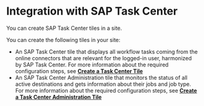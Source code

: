 <!-- loio411bdfa49b7e42cda7b731bc6fc108fd -->

# Integration with SAP Task Center

You can create SAP Task Center tiles in a site.



You can create the following tiles in your site:

-   An SAP Task Center tile that displays all workflow tasks coming from the online connectors that are relevant for the logged-in user, harmonized by SAP Task Center. For more information about the required configuration steps, see [**Create a Task Center Tile**](https://help.sap.com/docs/TASK_CENTER/08cbda59b4954e93abb2ec85f1db399d/70e7f6e91e7b480796c5d24c34e1228e.html?version=Cloud)
-   An SAP Task Center Administration tile that monitors the status of all active destinations and gets information about their jobs and job type. For more information about the required configuration steps, see [**Create a Task Center Administration Tile**](https://help.sap.com/docs/TASK_CENTER/08cbda59b4954e93abb2ec85f1db399d/8053d72535eb4c7891cfc0cf07104a8d.html?version=Cloud)

